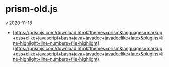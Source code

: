 # prism-old.js

v 2020-11-18

- [https://prismjs.com/download.html#themes=prism&languages=markup+css+clike+javascript+bash+java+javadoc+javadoclike+latex&plugins=line-highlight+line-numbers+file-highlight](https://prismjs.com/download.html#themes=prism&languages=markup+css+clike+javascript+bash+java+javadoc+javadoclike+latex&plugins=line-highlight+line-numbers+file-highlight)
